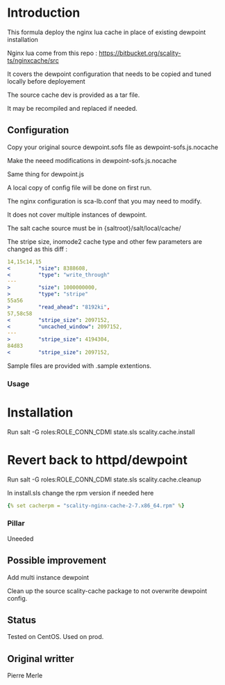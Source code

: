 # Introduction

This formula deploy the nginx lua cache in place of existing dewpoint installation

Nginx lua come from this repo : https://bitbucket.org/scality-ts/nginxcache/src

It covers the dewpoint configuration that needs to be copied and tuned locally before deployement

The source cache dev is provided as a tar file. 

It may be recompiled and replaced if needed.

## Configuration

Copy your original source dewpoint.sofs file as  dewpoint-sofs.js.nocache

Make the neeed modifications in dewpoint-sofs.js.nocache

Same thing for dewpoint.js

A local copy of config file will be done on first run.

The nginx configuration is sca-lb.conf that you may need to modify.

It does not cover multiple instances of dewpoint.

The salt cache source must be in {saltroot}/salt/local/cache/

The stripe  size, inomode2 cache type and other few parameters are changed as this diff :

```yaml
14,15c14,15
<         "size": 8388608, 
<         "type": "write_through"
---
>         "size": 1000000000, 
>         "type": "stripe"
55a56
>         "read_ahead": "8192ki", 
57,58c58
<         "stripe_size": 2097152, 
<         "uncached_window": 2097152,
---
>         "stripe_size": 4194304, 
84d83
<         "stripe_size": 2097152,
```

Sample files are provided with .sample extentions.

### Usage 

# Installation 
Run salt -G roles:ROLE_CONN_CDMI state.sls scality.cache.install 

# Revert back to httpd/dewpoint
Run salt -G roles:ROLE_CONN_CDMI state.sls scality.cache.cleanup 

In install.sls change the rpm version if needed here  
```yaml
{% set cacherpm = "scality-nginx-cache-2-7.x86_64.rpm" %}

```
### Pillar 

Uneeded

## Possible improvement

Add multi instance dewpoint 

Clean up the source scality-cache package to not overwrite dewpoint config.

## Status 
Tested on CentOS. Used on prod.

## Original writter
Pierre Merle
